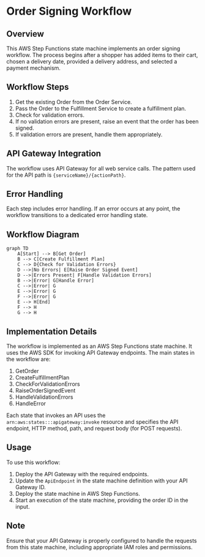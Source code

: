 # Order Signing Workflow

## Overview
This AWS Step Functions state machine implements an order signing workflow. The process begins after a shopper has added items to their cart, chosen a delivery date, provided a delivery address, and selected a payment mechanism.

## Workflow Steps
1. Get the existing Order from the Order Service.
2. Pass the Order to the Fulfillment Service to create a fulfillment plan.
3. Check for validation errors.
4. If no validation errors are present, raise an event that the order has been signed.
5. If validation errors are present, handle them appropriately.

## API Gateway Integration
The workflow uses API Gateway for all web service calls. The pattern used for the API path is `{serviceName}/{actionPath}`.

## Error Handling
Each step includes error handling. If an error occurs at any point, the workflow transitions to a dedicated error handling state.

## Workflow Diagram

```mermaid
graph TD
    A[Start] --> B[Get Order]
    B --> C[Create Fulfillment Plan]
    C --> D{Check for Validation Errors}
    D -->|No Errors| E[Raise Order Signed Event]
    D -->|Errors Present| F[Handle Validation Errors]
    B -->|Error| G[Handle Error]
    C -->|Error| G
    E -->|Error| G
    F -->|Error| G
    E --> H[End]
    F --> H
    G --> H
```

## Implementation Details
The workflow is implemented as an AWS Step Functions state machine. It uses the AWS SDK for invoking API Gateway endpoints. The main states in the workflow are:

1. GetOrder
2. CreateFulfillmentPlan
3. CheckForValidationErrors
4. RaiseOrderSignedEvent
5. HandleValidationErrors
6. HandleError

Each state that invokes an API uses the `arn:aws:states:::apigateway:invoke` resource and specifies the API endpoint, HTTP method, path, and request body (for POST requests).

## Usage
To use this workflow:

1. Deploy the API Gateway with the required endpoints.
2. Update the `ApiEndpoint` in the state machine definition with your API Gateway ID.
3. Deploy the state machine in AWS Step Functions.
4. Start an execution of the state machine, providing the order ID in the input.

## Note
Ensure that your API Gateway is properly configured to handle the requests from this state machine, including appropriate IAM roles and permissions.

